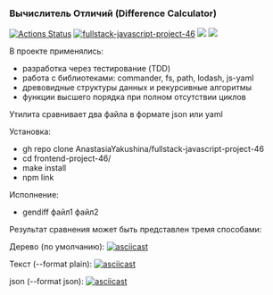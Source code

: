 ### Вычислитель Отличий (Difference Calculator)

[![Actions Status](https://github.com/AnastasiaYakushina/fullstack-javascript-project-46/workflows/hexlet-check/badge.svg)](https://github.com/AnastasiaYakushina/fullstack-javascript-project-46/actions) [![fullstack-javascript-project-46](https://github.com/AnastasiaYakushina/fullstack-javascript-project-46/actions/workflows/fullstack-javascript-project-46.yml/badge.svg)](https://github.com/AnastasiaYakushina/fullstack-javascript-project-46/actions) <a href="https://codeclimate.com/github/AnastasiaYakushina/fullstack-javascript-project-46/maintainability"><img src="https://api.codeclimate.com/v1/badges/0209126ae2847e7a7352/maintainability" /></a> <a href="https://codeclimate.com/github/AnastasiaYakushina/fullstack-javascript-project-46/test_coverage"><img src="https://api.codeclimate.com/v1/badges/0209126ae2847e7a7352/test_coverage" /></a>

В проекте применялись:
- разработка через тестирование (TDD)
- работа с библиотеками: commander, fs, path, lodash, js-yaml
- древовидные структуры данных и рекурсивные алгоритмы
- функции высшего порядка при полном отсутствии циклов

Утилита сравнивает два файла в формате json или yaml

Установка:
- gh repo clone AnastasiaYakushina/fullstack-javascript-project-46
- cd frontend-project-46/
- make install
- npm link

Исполнение:
- gendiff файл1 файл2

Результат сравнения может быть представлен тремя способами:

Дерево (по умолчанию):
[![asciicast](https://asciinema.org/a/590273.svg)](https://asciinema.org/a/590273)

Текcт (--format plain):
[![asciicast](https://asciinema.org/a/590278.svg)](https://asciinema.org/a/590278)

json (--format json):
[![asciicast](https://asciinema.org/a/590281.svg)](https://asciinema.org/a/590281)